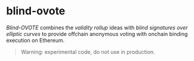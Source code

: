 # blind-ovote

*Blind-OVOTE* combines the *validity rollup* ideas with *blind signatures over elliptic curves* to provide offchain anonymous voting with onchain binding execution on Ethereum.

> Warning: experimental code, do not use in production.

